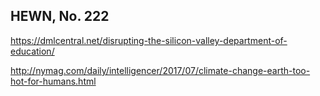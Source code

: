 ## HEWN, No. 222

https://dmlcentral.net/disrupting-the-silicon-valley-department-of-education/

http://nymag.com/daily/intelligencer/2017/07/climate-change-earth-too-hot-for-humans.html
